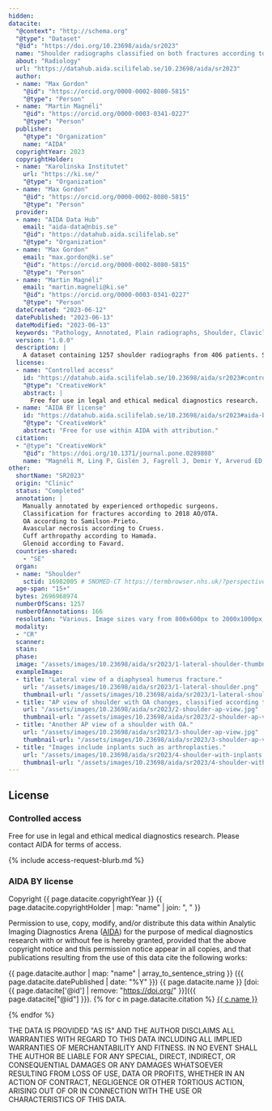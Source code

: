 ```yaml
---
hidden:
datacite:
  "@context": "http://schema.org"
  "@type": "Dataset"
  "@id": "https://doi.org/10.23698/aida/sr2023"
  name: "Shoulder radiographs classified on both fractures according to 2018 AO/OTA and classified degenerative conditions"
  about: "Radiology"
  url: "https://datahub.aida.scilifelab.se/10.23698/aida/sr2023"
  author:
  - name: "Max Gordon"
    "@id": "https://orcid.org/0000-0002-8080-5815"
    "@type": "Person"
  - name: "Martin Magnéli"
    "@id": "https://orcid.org/0000-0003-0341-0227"
    "@type": "Person"
  publisher:
    "@type": "Organization"
    name: "AIDA"
  copyrightYear: 2023
  copyrightHolder:
  - name: "Karolinska Institutet"
    url: "https://ki.se/"
    "@type": "Organization"
  - name: "Max Gordon"
    "@id": "https://orcid.org/0000-0002-8080-5815"
    "@type": "Person"
  provider:
  - name: "AIDA Data Hub"
    email: "aida-data@nbis.se"
    "@id": "https://datahub.aida.scilifelab.se"
    "@type": "Organization"
  - name: "Max Gordon"
    email: "max.gordon@ki.se"
    "@id": "https://orcid.org/0000-0002-8080-5815"
    "@type": "Person"
  - name: "Martin Magnéli"
    email: "martin.magneli@ki.se"
    "@id": "https://orcid.org/0000-0003-0341-0227"
    "@type": "Person"
  dateCreated: "2023-06-12"
  datePublished: "2023-06-13"
  dateModified: "2023-06-13"
  keywords: "Pathology, Annotated, Plain radiographs, Shoulder, Clavicle, Scapula, Humerus, Fracture, Osteoarthritis, Cuff arthropathy"
  version: "1.0.0"
  description: |
    A dataset containing 1257 shoulder radiographs from 406 patients. Shoulder fractures in the humerus, clavicle and scapula are classified according to the 2018 AO/OTA classification. The radiographs are also classified for degenerative conditions such as osteoarthritis, avascular necrosis and cuff arthropathy. The radiographs are classified by experienced orthopaedic surgeons specialized in shoulder surgery.
  license:
  - name: "Controlled access"
    id: "https://datahub.aida.scilifelab.se/10.23698/aida/sr2023#controlled-access"
    "@type": "CreativeWork"
    abstract: |
      Free for use in legal and ethical medical diagnostics research.
  - name: "AIDA BY license"
    id: "https://datahub.aida.scilifelab.se/10.23698/aida/sr2023#aida-by-license"
    "@type": "CreativeWork"
    abstract: "Free for use within AIDA with attribution."
  citation:
  - "@type": "CreativeWork"
    "@id": "https://doi.org/10.1371/journal.pone.0289808"
    name: "Magnéli M, Ling P, Gislén J, Fagrell J, Demir Y, Arverud ED, et al. (2023) Deep learning classification of shoulder fractures on plain radiographs of the humerus, scapula and clavicle. PLoS ONE 18(8): e0289808. https://doi.org/10.1371/journal.pone.0289808"
other:
  shortName: "SR2023"
  origin: "Clinic"
  status: "Completed"
  annotation: |
    Manually annotated by experienced orthopedic surgeons.
    Classification for fractures according to 2018 AO/OTA.
    OA according to Samilson-Prieto.
    Avascular necrosis according to Cruess.
    Cuff arthropathy according to Hamada.
    Glenoid according to Favard.
  countries-shared:
    - "SE"
  organ:
  - name: "Shoulder"
    sctid: 16982005 # SNOMED-CT https://termbrowser.nhs.uk/?perspective=full&conceptId1=%s
  age-span: "15+"
  bytes: 2696968974
  numberOfScans: 1257
  numberOfAnnotations: 166
  resolution: "Various. Image sizes vary from 800x600px to 2000x1000px."
  modality:
  - "CR"
  scanner:
  stain:
  phase:
  image: "/assets/images/10.23698/aida/sr2023/1-lateral-shoulder-thumbnail.png"
  exampleImage:
  - title: "Lateral view of a diaphyseal humerus fracture."
    url: "/assets/images/10.23698/aida/sr2023/1-lateral-shoulder.png"
    thumbnail-url: "/assets/images/10.23698/aida/sr2023/1-lateral-shoulder-thumbnail.png"
  - title: "AP view of shoulder with OA changes, classified according to Samilson-Prieto."
    url: "/assets/images/10.23698/aida/sr2023/2-shoulder-ap-view.jpg"
    thumbnail-url: "/assets/images/10.23698/aida/sr2023/2-shoulder-ap-view-thumbnail.jpg"
  - title: "Another AP view of a shoulder with OA."
    url: "/assets/images/10.23698/aida/sr2023/3-shoulder-ap-view.jpg"
    thumbnail-url: "/assets/images/10.23698/aida/sr2023/3-shoulder-ap-view-thumbnail.jpg"
  - title: "Images include inplants such as arthroplasties."
    url: "/assets/images/10.23698/aida/sr2023/4-shoulder-with-inplants.png"
    thumbnail-url: "/assets/images/10.23698/aida/sr2023/4-shoulder-with-inplants-thumbnail.png"
---
```

## License
### Controlled access
Free for use in legal and ethical medical diagnostics research.
Please contact AIDA for terms of access.

{% include access-request-blurb.md %}

### AIDA BY license
Copyright
{{ page.datacite.copyrightYear }}
{{ page.datacite.copyrightHolder | map: "name" |  join: ", " }}

Permission to use, copy, modify, and/or distribute this data within Analytic
Imaging Diagnostics Arena ([AIDA](https://medtech4health.se/aida)) for the
purpose of medical diagnostics research with or without fee is hereby granted,
provided that the above copyright notice and this permission notice appear in
all copies, and that publications resulting from the use of this data cite the
following works:

{{ page.datacite.author | map: "name" | array_to_sentence_string }}
({{ page.datacite.datePublished | date: "%Y" }})
{{ page.datacite.name }}
[doi:{{ page.datacite['@id'] | remove: "https://doi.org/" }}]({{ page.datacite["@id"] }}).
{% for c in page.datacite.citation %}
  [{{ c.name }}]({{c["@id"]}})

{% endfor %}

THE DATA IS PROVIDED "AS IS" AND THE AUTHOR DISCLAIMS ALL WARRANTIES WITH REGARD
TO THIS DATA INCLUDING ALL IMPLIED WARRANTIES OF MERCHANTABILITY AND FITNESS. IN
NO EVENT SHALL THE AUTHOR BE LIABLE FOR ANY SPECIAL, DIRECT, INDIRECT, OR
CONSEQUENTIAL DAMAGES OR ANY DAMAGES WHATSOEVER RESULTING FROM LOSS OF USE, DATA
OR PROFITS, WHETHER IN AN ACTION OF CONTRACT, NEGLIGENCE OR OTHER TORTIOUS
ACTION, ARISING OUT OF OR IN CONNECTION WITH THE USE OR CHARACTERISTICS OF THIS
DATA.
